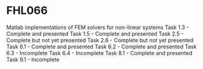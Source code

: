 # FHL066
Matlab implementations of FEM solvers for non-linear systems
Task 1.3 - Complete and presented
Task 1.5 - Complete and presented
Task 2.5 - Complete but not yet presented
Task 2.6 - Complete but not yet presented
Task 6.1 - Complete and presented
Task 6.2 - Complete and presented
Task 6.3 - Incomplete
Task 6.4 - Incomplete
Task 8.1 - Complete and presented
Task 9.1 - Incomplete
